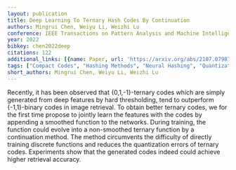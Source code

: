 ```yaml
---
layout: publication
title: Deep Learning To Ternary Hash Codes By Continuation
authors: Mingrui Chen, Weiyu Li, Weizhi Lu
conference: IEEE Transactions on Pattern Analysis and Machine Intelligence
year: 2022
bibkey: chen2022deep
citations: 122
additional_links: [{name: Paper, url: 'https://arxiv.org/abs/2107.07987'}]
tags: ["Compact Codes", "Hashing Methods", "Neural Hashing", "Quantization"]
short_authors: Mingrui Chen, Weiyu Li, Weizhi Lu
---
```

Recently, it has been observed that \{0,1,-1\}-ternary codes which are simply
generated from deep features by hard thresholding, tend to outperform
\{-1,1\}-binary codes in image retrieval. To obtain better ternary codes, we for
the first time propose to jointly learn the features with the codes by
appending a smoothed function to the networks. During training, the function
could evolve into a non-smoothed ternary function by a continuation method. The
method circumvents the difficulty of directly training discrete functions and
reduces the quantization errors of ternary codes. Experiments show that the
generated codes indeed could achieve higher retrieval accuracy.